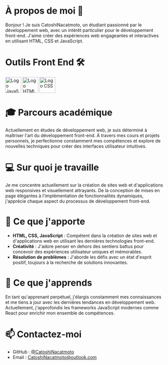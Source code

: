 # À propos de moi 👋

Bonjour ! Je suis CatoshiNacatmoto, un étudiant passionné par le développement web, avec un intérêt particulier pour le développement front-end. J'aime créer des expériences web engageantes et interactives en utilisant HTML, CSS et JavaScript.

# **Outils Front End 🛠️**
<span>
<img src="https://upload.wikimedia.org/wikipedia/commons/9/99/Unofficial_JavaScript_logo_2.svg" alt="Logo JavaScript" width="50">
<img src="https://www.vectorlogo.zone/logos/w3_html5/w3_html5-icon.svg" alt="Logo HTML" width="50">
<img src="https://www.vectorlogo.zone/logos/w3_css/w3_css-icon.svg" alt="Logo CSS" width="50">
</span>

# **🎓 Parcours académique**
Actuellement en études de développement web, je suis déterminé à maîtriser l'art du développement front-end. À travers mes cours et projets personnels, je perfectionne constamment mes compétences et explore de nouvelles techniques pour créer des interfaces utilisateur intuitives.

# **💻 Sur quoi je travaille**
Je me concentre actuellement sur la création de sites web et d'applications web responsives et visuellement attrayants. De la conception de mises en page élégantes à l'implémentation de fonctionnalités dynamiques, j'apprécie chaque aspect du processus de développement front-end.

# **🌟 Ce que j'apporte**
- **HTML, CSS, JavaScript** : Compétent dans la création de sites web et d'applications web en utilisant les dernières technologies front-end.
- **Créativité** : J'adore penser en dehors des sentiers battus pour concevoir des expériences utilisateur uniques et mémorables.
- **Résolution de problèmes** : J'aborde les défis avec un état d'esprit positif, toujours à la recherche de solutions innovantes.

# **🌱 Ce que j'apprends**
En tant qu'apprenant perpétuel, j'élargis constamment mes connaissances et me tiens à jour avec les dernières tendances en développement web. Actuellement, j'approfondis les frameworks JavaScript modernes comme React pour enrichir mon ensemble de compétences.

# **📫 Contactez-moi**
- GitHub : [@CatoshiNacatmoto](https://github.com/CatoshiNacatmoto)
- Email : CatoshiNacatmoto@outlook.com
